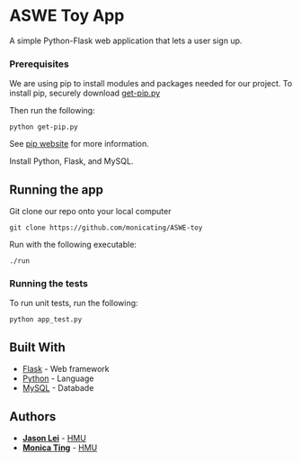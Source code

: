 # ASWE Toy App
A simple Python-Flask web application that lets a user sign up.

### Prerequisites

We are using pip to install modules and packages needed for our project. To install pip, securely download [get-pip.py](https://bootstrap.pypa.io/get-pip.py)

Then run the following:

```
python get-pip.py
```

See [pip website](https://pip.pypa.io/en/stable/installing/) for more information.

Install Python, Flask, and MySQL.

## Running the app

Git clone our repo onto your local computer

```
git clone https://github.com/monicating/ASWE-toy
```
Run with the following executable:

```
./run
```

### Running the tests

To run unit tests, run the following:

```
python app_test.py
```

## Built With

* [Flask](http://flask.pocoo.org/) - Web framework
* [Python](https://www.python.org/) - Language
* [MySQL](https://www.mysql.com/) - Databade

## Authors

* [**Jason Lei**](https://github.com/jason-lei) - [HMU](https://github.com/HMU)
* [**Monica Ting**](http://github.com/monicating) - [HMU](https://github.com/HMU)
